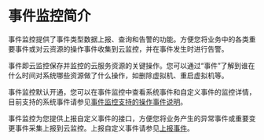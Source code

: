 # 事件监控简介<a name="ZH-CN_TOPIC_0109974074"></a>

事件监控提供了事件类型数据上报、查询和告警的功能。方便您将业务中的各类重要事件或对云资源的操作事件收集到云监控，并在事件发生时进行告警。

事件即云监控保存并监控的云服务资源的关键操作。您可以通过“事件”了解到谁在什么时间对系统哪些资源做了什么操作，如删除虚拟机、重启虚拟机等。

事件监控默认开通，您可以在事件监控中查看系统事件和自定义事件的监控详情，目前支持的系统事件请参见[事件监控支持的操作事件说明](事件监控支持的操作事件说明.md)。

事件监控为您提供上报自定义事件的接口，方便您将业务产生的异常事件或重要变更事件采集上报到云监控。上报自定义事件请参见[上报事件](https://support.huaweicloud.com/api-ces/zh-cn_topic_0109034020.html)。

